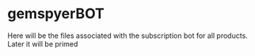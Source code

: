 # gemspyerBOT
Here will be the files associated with the subscription bot for all products. Later it will be primed
